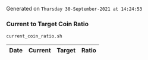 Generated on `Thursday 30-September-2021 at 14:24:53`

### Current to Target Coin Ratio
`current_coin_ratio.sh`

Date|Current|Target|Ratio
---|---|---|---
